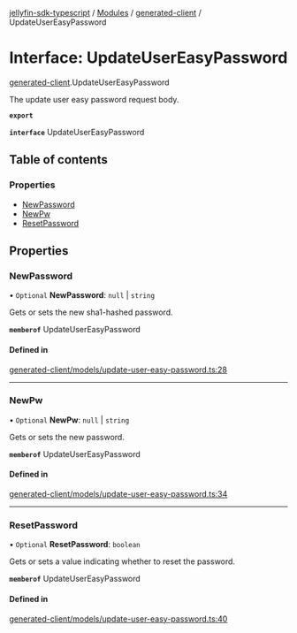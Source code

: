 [jellyfin-sdk-typescript](../README.md) / [Modules](../modules.md) / [generated-client](../modules/generated_client.md) / UpdateUserEasyPassword

# Interface: UpdateUserEasyPassword

[generated-client](../modules/generated_client.md).UpdateUserEasyPassword

The update user easy password request body.

**`export`**

**`interface`** UpdateUserEasyPassword

## Table of contents

### Properties

- [NewPassword](generated_client.UpdateUserEasyPassword.md#newpassword)
- [NewPw](generated_client.UpdateUserEasyPassword.md#newpw)
- [ResetPassword](generated_client.UpdateUserEasyPassword.md#resetpassword)

## Properties

### NewPassword

• `Optional` **NewPassword**: ``null`` \| `string`

Gets or sets the new sha1-hashed password.

**`memberof`** UpdateUserEasyPassword

#### Defined in

[generated-client/models/update-user-easy-password.ts:28](https://github.com/thornbill/jellyfin-sdk-typescript/blob/0f61f16/src/generated-client/models/update-user-easy-password.ts#L28)

___

### NewPw

• `Optional` **NewPw**: ``null`` \| `string`

Gets or sets the new password.

**`memberof`** UpdateUserEasyPassword

#### Defined in

[generated-client/models/update-user-easy-password.ts:34](https://github.com/thornbill/jellyfin-sdk-typescript/blob/0f61f16/src/generated-client/models/update-user-easy-password.ts#L34)

___

### ResetPassword

• `Optional` **ResetPassword**: `boolean`

Gets or sets a value indicating whether to reset the password.

**`memberof`** UpdateUserEasyPassword

#### Defined in

[generated-client/models/update-user-easy-password.ts:40](https://github.com/thornbill/jellyfin-sdk-typescript/blob/0f61f16/src/generated-client/models/update-user-easy-password.ts#L40)
